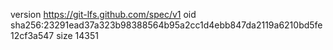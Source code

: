 version https://git-lfs.github.com/spec/v1
oid sha256:23291ead37a323b98388564b95a2cc1d4ebb847da2119a6210bd5fe12cf3a547
size 14351
